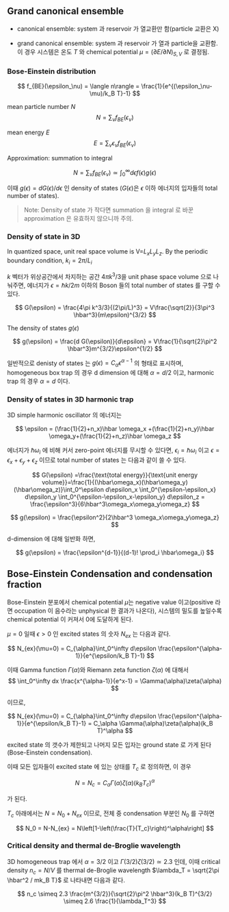 

## Grand canonical ensemble

* canonical ensemble: system 과 reservoir 가 열교환만 함(particle 교환은 X)

* grand canonical ensemble: system 과 reservoir 가 열과 particle을 교환함. 이 경우 시스템은 온도 $T$ 와 chemical potential $\mu = (\partial E/\partial N)_{S,V}$ 로 결정됨.

### Bose-Einstein distribution

$$
f_{BE}(\epsilon_\nu) = \langle n\rangle = \frac{1}{e^{(\epsilon_\nu-\mu)/k_B T}-1}
$$

mean particle number $N$
$$
N = \sum_{\nu} f_{BE}(\epsilon_\nu)
$$

mean energy $E$
$$
E= \sum_{\nu} \epsilon_\nu f_{BE}(\epsilon_\nu) 
$$

Approximation: summation to integral 

$$
N = \sum_{\nu} f_{BE}(\epsilon_\nu) \simeq \int_0^{\infty} d\epsilon f(\epsilon) g(\epsilon)
$$

이때 $g(\epsilon)= d G(\epsilon)/d \epsilon$ 인 density of states ($G(\epsilon)$은 $\epsilon$ 이하 에너지의 입자들의 total number of states).

> Note: Density of state 가 작다면 summation 을 integral 로 바꾼 approximation 은 유효하지 않으니까 주의.

### Density of state in 3D

In quantized space, unit real space volume is V=$L_x L_y L_z$. By the periodic boundary condition, $k_i=2\pi/L_i$

$k$ 벡터가 위상공간에서 차지하는 공간 $4\pi k^3/3$을 unit phase space volume 으로 나눠주면, 에너지가 $\epsilon = \hbar k/2m$ 이하의 Boson 들의 total number of states 를 구할 수 있다.

$$
G(\epsilon) = \frac{4\pi k^3/3}{(2\pi/L)^3} = V\frac{\sqrt{2}}{3\pi^3 \hbar^3}(m\epsilon)^{3/2}
$$

The density of states $g(\epsilon)$

$$
g(\epsilon) = \frac{d G(\epsilon)}{d\epsilon} = V\frac{1}{\sqrt{2}\pi^2 \hbar^3}m^{3/2}\epsilon^{1/2}
$$

일반적으로 denisty of states 는 $g(\epsilon)=C_{\alpha}\epsilon^{\alpha-1}$ 의 형태로 표시하며, homogeneous box trap 의 경우 d dimension 에 대해 $\alpha=d/2$ 이고, harmonic trap 의 경우 $\alpha=d$ 이다.

### Density of states in 3D harmonic trap

3D simple harmonic oscillator 의 에너지는

$$
\epsilon = (\frac{1}{2}+n_x)\hbar \omega_x +(\frac{1}{2}+n_y)\hbar \omega_y+(\frac{1}{2}+n_z)\hbar \omega_z
$$

에너지가 $\hbar\omega_i$ 에 비해 커서 zero-point 에너지를 무시할 수 있다면, $\epsilon_i=\hbar\omega_i$ 이고 $\epsilon = \epsilon_x+\epsilon_y+\epsilon_z$ 이므로 total number of states 는 다음과 같이 쓸 수 있다.

$$
G(\epsilon) =\frac{\text{total energy}}{\text{unit energy volume}}=\frac{1}{(\hbar\omega_x)(\hbar\omega_y)(\hbar\omega_z)}\int_0^\epsilon d\epsilon_x \int_0^{\epsilon-\epsilon_x} d\epsilon_y \int_0^{\epsilon-\epsilon_x-\epsilon_y} d\epsilon_z = \frac{\epsilon^3}{6\hbar^3\omega_x\omega_y\omega_z}
$$

$$
g(\epsilon) = \frac{\epsilon^2}{2\hbar^3 \omega_x\omega_y\omega_z}
$$

d-dimension 에 대해 일반화 하면, 

$$
g(\epsilon) = \frac{\epsilon^{d-1}}{(d-1)! \prod_i \hbar\omega_i}
$$

## Bose-Einstein Condensation and condensation fraction

Bose-Einstein 분포에서 chemical potential $\mu$는 negative value 이고(positive 라면 occupation 이 음수라는 unphysical 한 결과가 나온다), 시스템의 밀도를 높일수록 chemical potential 이 커져서 0에 도달하게 된다.

$\mu=0$ 일때 $\epsilon >0$ 인 excited states 의 숫자 $N_{ex}$ 는 다음과 같다.

$$
N_{ex}(\mu=0) = C_{\alpha}\int_0^\infty d\epsilon \frac{\epsilon^{\alpha-1}}{e^{\epsilon/k_B T}-1}
$$

이때 Gamma function $\Gamma(\alpha)$와 Riemann zeta function $\zeta (\alpha)$ 에 대해서
$$
\int_0^\infty dx \frac{x^{\alpha-1}}{e^x-1} = \Gamma(\alpha)\zeta(\alpha)
$$ 

이므로, 

$$
N_{ex}(\mu=0) = C_{\alpha}\int_0^\infty d\epsilon \frac{\epsilon^{\alpha-1}}{e^{\epsilon/k_B T}-1} = C_\alpha \Gamma(\alpha)\zeta(\alpha)(k_B T)^\alpha
$$

excited state 의 갯수가 제한되고 나머지 모든 입자는 ground state 로 가게 된다 (Bose-Einstein condensation).

이때 모든 입자들이 excited state 에 있는 상태를 $T_c$ 로 정의하면, 이 경우 

$$
N=N_c=C_\alpha \Gamma(\alpha)\zeta(\alpha)(k_B T_c)^\alpha
$$

가 된다.

$T_c$ 아래에서는 $N=N_0+N_{ex}$ 이므로, 전체 중 condensation 부분인 $N_0$ 를 구하면

$$
N_0 = N-N_{ex} = N\left[1-\left(\frac{T}{T_c}\right)^\alpha\right]
$$

### Critical density and thermal de-Broglie wavelength

3D homogeneous trap 에서 $\alpha=3/2$ 이고 $\Gamma(3/2)\zeta(3/2)\simeq 2.3$ 인데, 이때 critical density $n_c=N/V$ 를 thermal de-Broglie wavelength $\lambda_T = \sqrt{2\pi \hbar^2 / mk_B T}$ 로 나타내면 다음과 같다.

$$
n_c \simeq 2.3 \frac{m^{3/2}}{\sqrt{2}\pi^2 \hbar^3}(k_B T)^{3/2} \simeq 2.6 \frac{1}{\lambda_T^3}
$$

